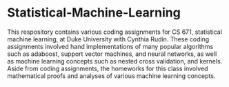 # Statistical-Machine-Learning

This respository contains various coding assignments for CS 671, statistical machine learning, at Duke University with Cynthia Rudin. 
These coding assignments involved hand implementations of many popular algorithms such as adaboost, support vector machines, and 
neural networks, as well as machine learning concepts such as nested cross validation, and kernels. Aside from coding assignments,
the homeworks for this class involved mathematical proofs and analyses of various machine learning concepts.

